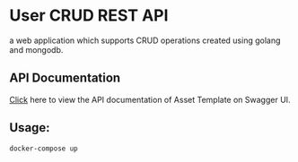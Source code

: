 # User CRUD REST API
a web application which supports CRUD operations created using golang and mongodb.

## API Documentation
[Click](https://github.com/MYK12397/go-user-api/openapi-swagger.yaml) here to view the API documentation of Asset Template on Swagger UI.

## Usage:
```bash
docker-compose up
